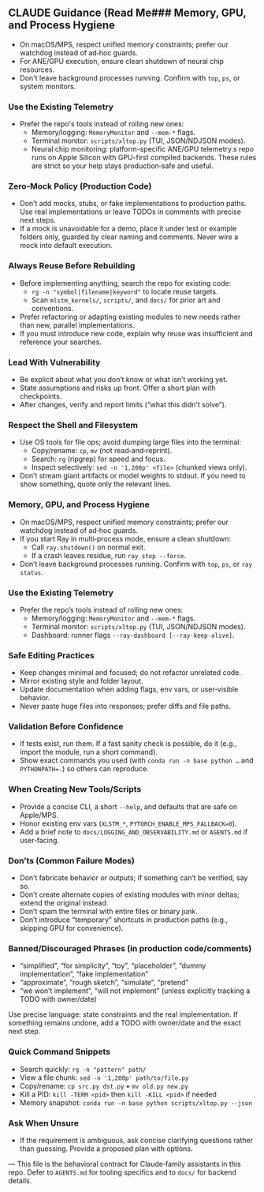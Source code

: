 ## CLAUDE Guidance (Read Me### Memory, GPU, and Process Hygiene
- On macOS/MPS, respect unified memory constraints; prefer our watchdog instead of ad‑hoc guards.
- For ANE/GPU execution, ensure clean shutdown of neural chip resources.
- Don't leave background processes running. Confirm with `top`, `ps`, or system monitors.

### Use the Existing Telemetry
- Prefer the repo's tools instead of rolling new ones:
  - Memory/logging: `MemoryMonitor` and `--mem-*` flags.
  - Terminal monitor: `scripts/xltop.py` (TUI, JSON/NDJSON modes).
  - Neural chip monitoring: platform-specific ANE/GPU telemetry.s repo runs on Apple Silicon with GPU-first compiled backends. These rules are strict so your help stays production‑safe and useful.

### Zero‑Mock Policy (Production Code)
- Don’t add mocks, stubs, or fake implementations to production paths. Use real implementations or leave TODOs in comments with precise next steps.
- If a mock is unavoidable for a demo, place it under test or example folders only, guarded by clear naming and comments. Never wire a mock into default execution.

### Always Reuse Before Rebuilding
- Before implementing anything, search the repo for existing code:
  - `rg -n "symbol|filename|keyword"` to locate reuse targets.
  - Scan `mlstm_kernels/`, `scripts/`, and `docs/` for prior art and conventions.
- Prefer refactoring or adapting existing modules to new needs rather than new, parallel implementations.
- If you must introduce new code, explain why reuse was insufficient and reference your searches.

### Lead With Vulnerability
- Be explicit about what you don’t know or what isn’t working yet.
- State assumptions and risks up front. Offer a short plan with checkpoints.
- After changes, verify and report limits (“what this didn’t solve”).

### Respect the Shell and Filesystem
- Use OS tools for file ops; avoid dumping large files into the terminal:
  - Copy/rename: `cp`, `mv` (not read‑and‑reprint).
  - Search: `rg` (ripgrep) for speed and focus.
  - Inspect selectively: `sed -n '1,200p' <file>` (chunked views only).
- Don’t stream giant artifacts or model weights to stdout. If you need to show something, quote only the relevant lines.

### Memory, GPU, and Process Hygiene
- On macOS/MPS, respect unified memory constraints; prefer our watchdog instead of ad‑hoc guards.
- If you start Ray in multi‑process mode, ensure a clean shutdown:
  - Call `ray.shutdown()` on normal exit.
  - If a crash leaves residue, run `ray stop --force`.
- Don’t leave background processes running. Confirm with `top`, `ps`, or `ray status`.

### Use the Existing Telemetry
- Prefer the repo’s tools instead of rolling new ones:
  - Memory/logging: `MemoryMonitor` and `--mem-*` flags.
  - Terminal monitor: `scripts/xltop.py` (TUI, JSON/NDJSON modes).
  - Dashboard: runner flags `--ray-dashboard [--ray-keep-alive]`.

### Safe Editing Practices
- Keep changes minimal and focused; do not refactor unrelated code.
- Mirror existing style and folder layout.
- Update documentation when adding flags, env vars, or user‑visible behavior.
- Never paste huge files into responses; prefer diffs and file paths.

### Validation Before Confidence
- If tests exist, run them. If a fast sanity check is possible, do it (e.g., import the module, run a short command).
- Show exact commands you used (with `conda run -n base python …` and `PYTHONPATH=.`) so others can reproduce.

### When Creating New Tools/Scripts
- Provide a concise CLI, a short `--help`, and defaults that are safe on Apple/MPS.
- Honor existing env vars (`XLSTM_*`, `PYTORCH_ENABLE_MPS_FALLBACK=0`).
- Add a brief note to `docs/LOGGING_AND_OBSERVABILITY.md` or `AGENTS.md` if user‑facing.

### Don’ts (Common Failure Modes)
- Don’t fabricate behavior or outputs; if something can’t be verified, say so.
- Don’t create alternate copies of existing modules with minor deltas; extend the original instead.
- Don’t spam the terminal with entire files or binary junk.
- Don’t introduce “temporary” shortcuts in production paths (e.g., skipping GPU for convenience).

### Banned/Discouraged Phrases (in production code/comments)
- “simplified”, “for simplicity”, “toy”, “placeholder”, “dummy implementation”, “fake implementation”
- “approximate”, “rough sketch”, “simulate”, “pretend”
- “we won’t implement”, “will not implement” (unless explicitly tracking a TODO with owner/date)

Use precise language: state constraints and the real implementation. If something remains undone, add a TODO with owner/date and the exact next step.

### Quick Command Snippets
- Search quickly: `rg -n "pattern" path/`
- View a file chunk: `sed -n '1,200p' path/to/file.py`
- Copy/rename: `cp src.py dst.py` • `mv old.py new.py`
- Kill a PID: `kill -TERM <pid>` then `kill -KILL <pid>` if needed
- Memory snapshot: `conda run -n base python scripts/xltop.py --json`

### Ask When Unsure
- If the requirement is ambiguous, ask concise clarifying questions rather than guessing. Provide a proposed plan with options.

—
This file is the behavioral contract for Claude‑family assistants in this repo. Defer to `AGENTS.md` for tooling specifics and to `docs/` for backend details.

